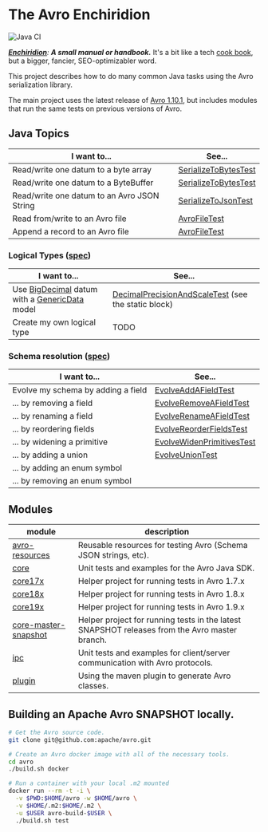 The Avro Enchiridion
====================

![Java CI](https://github.com/RyanSkraba/avro-enchiridion/workflows/Java%20CI/badge.svg)

_[**Enchiridion**](https://en.wikipedia.org/wiki/Enchiridion): **A small manual or handbook.**_  It's a bit like a tech [cook book](https://www.oreilly.com/search/?query=cookbook), but a bigger, fancier, SEO-optimizabler word.

<!-- 2020/05/25: 920 O'Reilly results
     2020/06/05: 4758 O'Reilly results (but changed the search URL)
     2020/07/30: 5043 O'Reilly results -->

This project describes how to do many common Java tasks using the Avro serialization library.

The main project uses the latest release of [Avro 1.10.1](https://mvnrepository.com/artifact/org.apache.avro/avro/1.10.1), but includes modules that run the same tests on previous versions of Avro.

Java Topics
-----------

| I want to...  | See... |
| ------------- | ------------- |
| Read/write one datum to a byte array | [SerializeToBytesTest]
| Read/write one datum to a ByteBuffer | [SerializeToBytesTest]
| Read/write one datum to an Avro JSON String | [SerializeToJsonTest]  
| Read from/write to an Avro file | [AvroFileTest]
| Append a record to an Avro file | [AvroFileTest]

[SerializeToBytesTest]: core/src/test/java/com/skraba/avro/enchiridion/core/SerializeToBytesTest.java
[SerializeToJsonTest]: core/src/test/java/com/skraba/avro/enchiridion/core/SerializeToJsonTest.java
[AvroFileTest]: core/src/test/java/com/skraba/avro/enchiridion/core/file/AvroFileTest.java

### Logical Types ([spec][AvroSpecLogicalType])

| I want to...  | See... |
| ------------- | ------------- |
| Use [BigDecimal][BigDecimal] datum with a [GenericData][GenericData] model | [DecimalPrecisionAndScaleTest] (see the static block)
| Create my own logical type | TODO

[AvroSpecLogicalType]: https://avro.apache.org/docs/current/spec.html#Logical+Types
[BigDecimal]: https://docs.oracle.com/en/java/javase/11/docs/api/java.base/java/math/BigDecimal.html
[GenericData]: https://avro.apache.org/docs/current/api/java/org/apache/avro/generic/GenericData.html
[DecimalPrecisionAndScaleTest]: core/src/test/java/com/skraba/avro/enchiridion/core/logical/DecimalPrecisionAndScaleTest.java

### Schema resolution ([spec][AvroSpecSchemaResolution])

| I want to...  | See... |
| ------------- | ------------- |
| Evolve my schema by adding a field | [EvolveAddAFieldTest]
| ... by removing a field | [EvolveRemoveAFieldTest]
| ... by renaming a field | [EvolveRenameAFieldTest]
| ... by reordering fields | [EvolveReorderFieldsTest]
| ... by widening a primitive | [EvolveWidenPrimitivesTest]
| ... by adding a union | [EvolveUnionTest]
| ... by adding an enum symbol | 
| ... by removing an enum symbol |

[AvroSpecSchemaResolution]: https://avro.apache.org/docs/current/spec.html#Schema+Resolution
[EvolveAddAFieldTest]: core/src/test/java/com/skraba/avro/enchiridion/core/evolution/EvolveAddAFieldTest.java
[EvolveRemoveAFieldTest]: core/src/test/java/com/skraba/avro/enchiridion/core/evolution/EvolveRemoveAFieldTest.java
[EvolveRenameAFieldTest]: core/src/test/java/com/skraba/avro/enchiridion/core/evolution/EvolveRenameAFieldTest.java
[EvolveReorderFieldsTest]: core/src/test/java/com/skraba/avro/enchiridion/core/evolution/EvolveReorderFieldsTest.java
[EvolveWidenPrimitivesTest]: core/src/test/java/com/skraba/avro/enchiridion/core/evolution/EvolveWidenPrimitivesTest.java
[EvolveUnionTest]: core/src/test/java/com/skraba/avro/enchiridion/core/evolution/EvolveUnionTest.java

Modules
-------

| module  | description
| ------------- | -------------
| [avro-resources](avro-resources/readme.md)  | Reusable resources for testing Avro (Schema JSON strings, etc).
| [core](core/readme.md)  | Unit tests and examples for the Avro Java SDK.
| [core17x](core17x/readme.md)  | Helper project for running tests in Avro 1.7.x 
| [core18x](core18x/readme.md)  | Helper project for running tests in Avro 1.8.x
| [core19x](core19x/readme.md)  | Helper project for running tests in Avro 1.9.x
| [core-master-snapshot](core-master-snapshot/readme.md)  | Helper project for running tests in the latest SNAPSHOT releases from the Avro master branch.
| [ipc](ipc/readme.md)  | Unit tests and examples for client/server communication with Avro protocols.
| [plugin](plugin/readme.md)  | Using the maven plugin to generate Avro classes.


Building an Apache Avro SNAPSHOT locally.
-------------------------------------

```bash
# Get the Avro source code.
git clone git@github.com:apache/avro.git

# Create an Avro docker image with all of the necessary tools. 
cd avro
./build.sh docker

# Run a container with your local .m2 mounted
docker run --rm -t -i \
  -v $PWD:$HOME/avro -w $HOME/avro \
  -v $HOME/.m2:$HOME/.m2 \
  -u $USER avro-build-$USER \
  ./build.sh test
```


